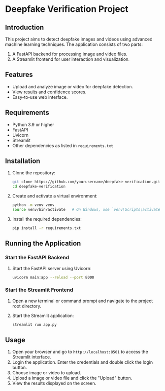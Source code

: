 # Deepfake Verification Project

## Introduction

This project aims to detect deepfake images and videos using advanced machine learning techniques. The application consists of two parts:
1. A FastAPI backend for processing image and video files.
2. A Streamlit frontend for user interaction and visualization.

## Features

- Upload and analyze image or video for deepfake detection.
- View results and confidence scores.
- Easy-to-use web interface.

## Requirements

- Python 3.9 or higher
- FastAPI
- Uvicorn
- Streamlit
- Other dependencies as listed in `requirements.txt`

## Installation

1. Clone the repository:

    ```bash
    git clone https://github.com/yourusername/deepfake-verification.git
    cd deepfake-verification
    ```

2. Create and activate a virtual environment:

    ```bash
    python -m venv venv
    source venv/bin/activate   # On Windows, use `venv\Scripts\activate`
    ```

3. Install the required dependencies:

    ```bash
    pip install -r requirements.txt
    ```

## Running the Application

### Start the FastAPI Backend

1. Start the FastAPI server using Uvicorn:

    ```bash
    uvicorn main:app --reload --port 8000
    ```

### Start the Streamlit Frontend

1. Open a new terminal or command prompt and navigate to the project root directory.

2. Start the Streamlit application:

    ```bash
    streamlit run app.py
    ```

## Usage

1. Open your browser and go to `http://localhost:8501` to access the Streamlit interface.
2. Login the application. Enter the credentials and double click the login button.
3. Choose image or video to upload.
4. Upload a image or video file and click the "Upload" button.
5. View the results displayed on the screen.
